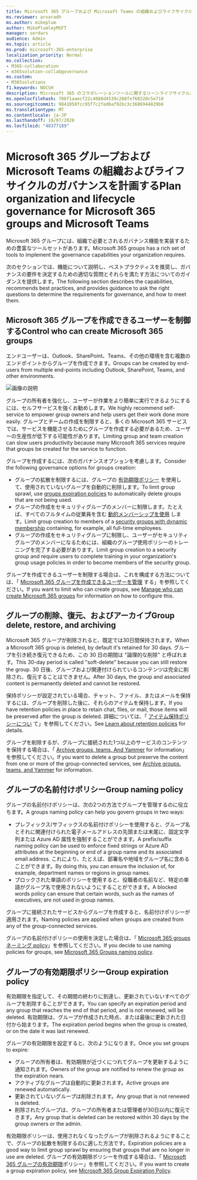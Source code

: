 ```yaml
---
title: Microsoft 365 グループおよび Microsoft Teams の組織およびライフサイクルのガバナンスを計画する
ms.reviewer: arvaradh
ms.author: mikeplum
author: MikePlumleyMSFT
manager: serdars
audience: Admin
ms.topic: article
ms.prod: microsoft-365-enterprise
localization_priority: Normal
ms.collection:
- M365-collaboration
- m365solution-collabgovernance
ms.custom:
- M365solutions
f1.keywords: NOCSH
description: Microsoft 365 のコラボレーションツールに関するリーンライフサイクルガバナンスオプション
ms.openlocfilehash: 706f1aaecf22c4088d4539c208fef68320c5e710
ms.sourcegitcommit: 9841058fcc95f7c2fed6af92bc3c3686944829b6
ms.translationtype: MT
ms.contentlocale: ja-JP
ms.lasthandoff: 10/07/2020
ms.locfileid: "48377189"
---
```

# <a name="plan-organization-and-lifecycle-governance-for-microsoft-365-groups-and-microsoft-teams"></a><span data-ttu-id="0ca57-103">Microsoft 365 グループおよび Microsoft Teams の組織およびライフサイクルのガバナンスを計画する</span><span class="sxs-lookup"><span data-stu-id="0ca57-103">Plan organization and lifecycle governance for Microsoft 365 groups and Microsoft Teams</span></span>

<span data-ttu-id="0ca57-104">Microsoft 365 グループには、組織で必要とされるガバナンス機能を実装するための豊富なツールセットがあります。</span><span class="sxs-lookup"><span data-stu-id="0ca57-104">Microsoft 365 groups has a rich set of tools to implement the governance capabilities your organization requires.</span></span> 

<span data-ttu-id="0ca57-105">次のセクションでは、機能について説明し、ベストプラクティスを推奨し、ガバナンスの要件を決定するための適切な質問とそれらを満たす方法についてのガイダンスを提供します。</span><span class="sxs-lookup"><span data-stu-id="0ca57-105">The following section describes the capabilities, recommends best practices, and provides guidance to ask the right questions to determine the requirements for governance, and how to meet them.</span></span>

## <a name="control-who-can-create-microsoft-365-groups"></a><span data-ttu-id="0ca57-106">Microsoft 365 グループを作成できるユーザーを制御する</span><span class="sxs-lookup"><span data-stu-id="0ca57-106">Control who can create Microsoft 365 groups</span></span>

<span data-ttu-id="0ca57-107">エンドユーザーは、Outlook、SharePoint、Teams、その他の環境を含む複数のエンドポイントからグループを作成できます。</span><span class="sxs-lookup"><span data-stu-id="0ca57-107">Groups can be created by end-users from multiple end-points including Outlook, SharePoint, Teams, and other environments.</span></span>

![画像の説明](../media/04.png)

<span data-ttu-id="0ca57-109">グループの所有者を強化し、ユーザーが作業をより簡単に実行できるようにするには、セルフサービスを強くお勧めします。</span><span class="sxs-lookup"><span data-stu-id="0ca57-109">We highly recommend self-service to empower group owners and help users get their work done more easily.</span></span> <span data-ttu-id="0ca57-110">グループとチームの作成を制限すると、多くの Microsoft 365 サービスでは、サービスを機能させるためにグループを作成する必要があるため、ユーザーの生産性が低下する可能性があります。</span><span class="sxs-lookup"><span data-stu-id="0ca57-110">Limiting group and team creation can slow users productivity because many Microsoft 365 services require that groups be created for the service to function.</span></span>

<span data-ttu-id="0ca57-111">グループを作成するには、次のガバナンスオプションを考慮します。</span><span class="sxs-lookup"><span data-stu-id="0ca57-111">Consider the following governance options for groups creation:</span></span>

- <span data-ttu-id="0ca57-112">グループの拡散を制限するには、グループの [有効期限ポリシー](microsoft-365-groups-expiration-policy.md) を使用して、使用されていないグループを自動的に削除します。</span><span class="sxs-lookup"><span data-stu-id="0ca57-112">To limit group sprawl, use [groups expiration policies](microsoft-365-groups-expiration-policy.md) to automatically delete groups that are not being used.</span></span>
- <span data-ttu-id="0ca57-113">グループの作成をセキュリティグループのメンバーに制限します。たとえば、すべてのフルタイムの従業員を含む [動的メンバーシップを使用](https://docs.microsoft.com/azure/active-directory/users-groups-roles/groups-create-rule) します。</span><span class="sxs-lookup"><span data-stu-id="0ca57-113">Limit group creation to members of a [security groups with dynamic membership](https://docs.microsoft.com/azure/active-directory/users-groups-roles/groups-create-rule) containing, for example, all full-time employees.</span></span>
- <span data-ttu-id="0ca57-114">グループの作成をセキュリティグループに制限し、ユーザーがセキュリティグループのメンバーになるためには、組織のグループ使用ポリシーのトレーニングを完了する必要があります。</span><span class="sxs-lookup"><span data-stu-id="0ca57-114">Limit group creation to a security group and require users to complete training in your organization's group usage policies in order to become members of the security group.</span></span>

<span data-ttu-id="0ca57-115">グループを作成できるユーザーを制限する場合は、これを構成する方法については、「 [Microsoft 365 グループを作成できるユーザーを管理](manage-creation-of-groups.md) する」を参照してください。</span><span class="sxs-lookup"><span data-stu-id="0ca57-115">If you want to limit who can create groups, see [Manage who can create Microsoft 365 groups](manage-creation-of-groups.md) for information on how to configure this.</span></span>

## <a name="group-delete-restore-and-archiving"></a><span data-ttu-id="0ca57-116">グループの削除、復元、およびアーカイブ</span><span class="sxs-lookup"><span data-stu-id="0ca57-116">Group delete, restore, and archiving</span></span>

<span data-ttu-id="0ca57-117">Microsoft 365 グループが削除されると、既定では30日間保持されます。</span><span class="sxs-lookup"><span data-stu-id="0ca57-117">When a Microsoft 365 group is deleted, by default it's retained for 30 days.</span></span> <span data-ttu-id="0ca57-118">グループを引き続き復元できるため、この 30 日の期間は "論理的な削除" と呼ばれます。</span><span class="sxs-lookup"><span data-stu-id="0ca57-118">This 30-day period is called "soft-delete" because you can still restore the group.</span></span> <span data-ttu-id="0ca57-119">30 日後、グループおよび関連付けられているコンテンツは完全に削除され、復元することはできません。</span><span class="sxs-lookup"><span data-stu-id="0ca57-119">After 30 days, the group and associated content is permanently deleted and cannot be restored.</span></span>

<span data-ttu-id="0ca57-120">保持ポリシーが設定されている場合、チャット、ファイル、またはメールを保持するには、グループを削除した後に、それらのアイテムを保持します。</span><span class="sxs-lookup"><span data-stu-id="0ca57-120">If you have retention policies in place to retain chat, files, or mail, those items will be preserved after the group is deleted.</span></span> <span data-ttu-id="0ca57-121">詳細については、「 [アイテム保持ポリシーについ](https://docs.microsoft.com/microsoft-365/compliance/retention-policies) て」を参照してください。</span><span class="sxs-lookup"><span data-stu-id="0ca57-121">See [Learn about retention policies](https://docs.microsoft.com/microsoft-365/compliance/retention-policies) for details.</span></span>

<span data-ttu-id="0ca57-122">グループを削除するが、グループに接続された1つ以上のサービスのコンテンツを保持する場合は、「 [Archive groups, teams, And Yammer](end-life-cycle-groups-teams-sites-yammer.md) for information」を参照してください。</span><span class="sxs-lookup"><span data-stu-id="0ca57-122">If you want to delete a group but preserve the content from one or more of the group-connected services, see [Archive groups, teams, and Yammer](end-life-cycle-groups-teams-sites-yammer.md) for information.</span></span>

## <a name="group-naming-policy"></a><span data-ttu-id="0ca57-123">グループの名前付けポリシー</span><span class="sxs-lookup"><span data-stu-id="0ca57-123">Group naming policy</span></span>

<span data-ttu-id="0ca57-124">グループの名前付けポリシーは、次の2つの方法でグループを管理するのに役立ちます。</span><span class="sxs-lookup"><span data-stu-id="0ca57-124">A groups naming policy can help you govern groups in two ways:</span></span>

- <span data-ttu-id="0ca57-125">プレフィックス/サフィックスの名前付けポリシーを使用すると、グループ名とそれに関連付けられた電子メールアドレスの先頭または末尾に、固定文字列または Azure AD 属性を強制することができます。</span><span class="sxs-lookup"><span data-stu-id="0ca57-125">A prefix/suffix naming policy can be used to enforce fixed strings or Azure AD attributes at the beginning or end of a group name and its associated email address.</span></span> <span data-ttu-id="0ca57-126">これにより、たとえば、部署名や地域をグループ名に含めることができます。</span><span class="sxs-lookup"><span data-stu-id="0ca57-126">By doing this, you can ensure the inclusion of, for example, department names or regions in group names.</span></span>
- <span data-ttu-id="0ca57-127">ブロックされた単語のポリシーを使用すると、役職者の名前など、特定の単語がグループ名で使用されないようにすることができます。</span><span class="sxs-lookup"><span data-stu-id="0ca57-127">A blocked words policy can ensure that certain words, such as the names of executives, are not used in group names.</span></span>

<span data-ttu-id="0ca57-128">グループに接続されたサービスからグループを作成すると、名前付けポリシーが適用されます。</span><span class="sxs-lookup"><span data-stu-id="0ca57-128">Naming policies are applied when groups are created from any of the group-connected services.</span></span>

<span data-ttu-id="0ca57-129">グループの名前付けポリシーの使用を決定した場合は、「 [Microsoft 365 groups ネーミング policy](groups-naming-policy.md)」を参照してください。</span><span class="sxs-lookup"><span data-stu-id="0ca57-129">If you decide to use naming policies for groups, see [Microsoft 365 Groups naming policy](groups-naming-policy.md).</span></span>

## <a name="group-expiration-policy"></a><span data-ttu-id="0ca57-130">グループの有効期限ポリシー</span><span class="sxs-lookup"><span data-stu-id="0ca57-130">Group expiration policy</span></span>

<span data-ttu-id="0ca57-131">有効期限を指定して、その期間の終わりに到達し、更新されていないすべてのグループを削除することができます。</span><span class="sxs-lookup"><span data-stu-id="0ca57-131">You can specify an expiration period and any group that reaches the end of that period, and is not renewed, will be deleted.</span></span> <span data-ttu-id="0ca57-132">有効期限は、グループが作成された時点、または最後に更新された日付から始まります。</span><span class="sxs-lookup"><span data-stu-id="0ca57-132">The expiration period begins when the group is created, or on the date it was last renewed.</span></span>

<span data-ttu-id="0ca57-133">グループの有効期限を設定すると、次のようになります。</span><span class="sxs-lookup"><span data-stu-id="0ca57-133">Once you set groups to expire:</span></span>
- <span data-ttu-id="0ca57-134">グループの所有者は、有効期限が近づくにつれてグループを更新するように通知されます。</span><span class="sxs-lookup"><span data-stu-id="0ca57-134">Owners of the group are notified to renew the group as the expiration nears.</span></span>
- <span data-ttu-id="0ca57-135">アクティブなグループは自動的に更新されます。</span><span class="sxs-lookup"><span data-stu-id="0ca57-135">Active groups are renewed automatically.</span></span>
- <span data-ttu-id="0ca57-136">更新されていないグループは削除されます。</span><span class="sxs-lookup"><span data-stu-id="0ca57-136">Any group that is not renewed is deleted.</span></span>
- <span data-ttu-id="0ca57-137">削除されたグループは、グループの所有者または管理者が30日以内に復元できます。</span><span class="sxs-lookup"><span data-stu-id="0ca57-137">Any group that is deleted can be restored within 30 days by the group owners or the admin.</span></span>

<span data-ttu-id="0ca57-138">有効期限ポリシーは、使用されなくなったグループが削除されるようにすることで、グループの拡散を制限するのに適した方法です。</span><span class="sxs-lookup"><span data-stu-id="0ca57-138">Expiration policies are a good way to limit group sprawl by ensuring that groups that are no longer in use are deleted.</span></span> <span data-ttu-id="0ca57-139">グループの有効期限ポリシーを作成する場合は、「 [Microsoft 365 グループの有効期限](microsoft-365-groups-expiration-policy.md)ポリシー」を参照してください。</span><span class="sxs-lookup"><span data-stu-id="0ca57-139">If you want to create a group expiration policy, see [Microsoft 365 Group Expiration Policy](microsoft-365-groups-expiration-policy.md).</span></span>
